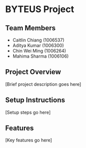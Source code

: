 # BYTEUS Project

## Team Members

- Caitlin Chiang (1006537)
- Aditya Kumar (1006300)
- Chin Wei Ming (1006264)
- Mahima Sharma (1006106)

## Project Overview

[Brief project description goes here]

## Setup Instructions

[Setup steps go here]

## Features

[Key features go here]
